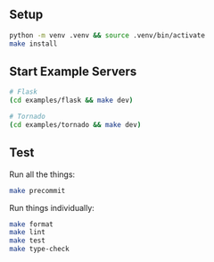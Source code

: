 ## Setup

```sh
python -m venv .venv && source .venv/bin/activate
make install
```

## Start Example Servers

```sh
# Flask
(cd examples/flask && make dev)

# Tornado
(cd examples/tornado && make dev)
```

## Test

Run all the things:

```sh
make precommit
```

Run things individually:

```sh
make format
make lint
make test
make type-check
```
